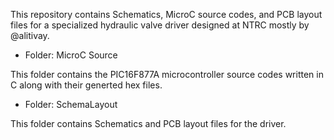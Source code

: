 This repository contains Schematics, MicroC source codes, and PCB layout files for a specialized hydraulic valve driver designed at NTRC mostly by @alitivay.

* Folder: MicroC Source

This folder contains the PIC16F877A microcontroller source codes written in C along with their generted hex files.

* Folder: SchemaLayout

This folder contains Schematics and PCB layout files for the driver.